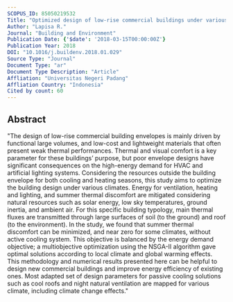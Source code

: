 ```yaml
---
SCOPUS_ID: 85050219532
Title: "Optimized design of low-rise commercial buildings under various climates – Energy performance and passive cooling strategies"
Author: "Lapisa R."
Journal: "Building and Environment"
Publication Date: {'$date': '2018-03-15T00:00:00Z'}
Publication Year: 2018
DOI: "10.1016/j.buildenv.2018.01.029"
Source Type: "Journal"
Document Type: "ar"
Document Type Description: "Article"
Affliation: "Universitas Negeri Padang"
Affliation Country: "Indonesia"
Cited by count: 60
---
```


## Abstract
"The design of low-rise commercial building envelopes is mainly driven by functional large volumes, and low-cost and lightweight materials that often present weak thermal performances. Thermal and visual comfort is a key parameter for these buildings’ purpose, but poor envelope designs have significant consequences on the high-energy demand for HVAC and artificial lighting systems. Considering the resources outside the building envelope for both cooling and heating seasons, this study aims to optimize the building design under various climates. Energy for ventilation, heating and lighting, and summer thermal discomfort are mitigated considering natural resources such as solar energy, low sky temperatures, ground inertia, and ambient air. For this specific building typology, main thermal fluxes are transmitted through large surfaces of soil (to the ground) and roof (to the environment). In the study, we found that summer thermal discomfort can be minimized, and near zero for some climates, without active cooling system. This objective is balanced by the energy demand objective; a multiobjective optimization using the NSGA-II algorithm gave optimal solutions according to local climate and global warming effects. This methodology and numerical results presented here can be helpful to design new commercial buildings and improve energy efficiency of existing ones. Most adapted set of design parameters for passive cooling solutions such as cool roofs and night natural ventilation are mapped for various climate, including climate change effects."
